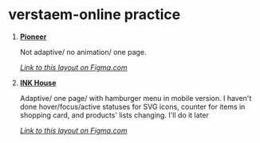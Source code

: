 # verstaem-online practice

1. **[Pioneer](https://github.com/AleksandraObw/fromFigma_pioneer)**

   Not adaptive/ no animation/ one page.

   *[Link to this layout on Figma.com](https://www.figma.com/file/rTIAAgDAufAPl61AWjYlrb/Пионер?type=design&node-id=0%3A1&t=b3RT1bbZuVZzaOfN-1)*

2. **[INK House](https://github.com/AleksandraObw/fromFigma_inkHouse)**

    Adaptive/ one page/ with hamburger menu in mobile version. I haven't done hover/focus/active statuses for SVG icons, counter for items in shopping card, and products' lists changing. I'll do it later

    *[Link to this layout on Figma.com](https://www.figma.com/file/SjHvI8W1yzwJjzyUrCPpsI/House?type=design&node-id=3%3A838&t=VZiVKXvlLixjtJN8-1)*